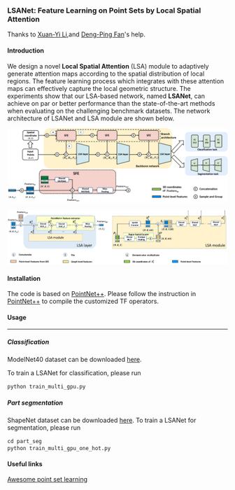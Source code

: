 ### LSANet: Feature Learning on Point Sets by Local Spatial Attention
Thanks to [Xuan-Yi Li](https://github.com/meteorshowers),and [Deng-Ping Fan](https://github.com/DengPingFan)'s help. 
#### Introduction

We design a novel **Local Spatial Attention** (LSA) module to adaptively generate attention maps according to the spatial distribution of local regions. The feature learning process which integrates with these attention maps can effectively capture the local geometric structure. The experiments show that our LSA-based network, named **LSANet**, can achieve on par or better performance than the state-of-the-art methods when evaluating on the challenging benchmark datasets. The network architecture of LSANet and LSA module are shown below.

![LSANet](/figure/LSANet.png)

![LSA module](/figure/LSA_module.png)

#### Installation

The code is based on  [PointNet++](https://github.com/charlesq34/pointnet2). Please follow the instruction in [PointNet++](https://github.com/charlesq34/pointnet2) to compile the customized TF operators.

#### Usage

------

##### Classification

ModelNet40 dataset can be downloaded [here](https://shapenet.cs.stanford.edu/media/modelnet40_ply_hdf5_2048.zip).

To train a LSANet for classification, please run

```bash
python train_multi_gpu.py
```

##### Part segmentation

ShapeNet dataset can be downloaded [here](https://shapenet.cs.stanford.edu/media/shapenetcore_partanno_segmentation_benchmark_v0_normal.zip). To train a LSANet for segmentation, please run

```
cd part_seg
python train_multi_gpu_one_hot.py
```

#### Useful links

[Awesome point set learning](https://github.com/LinZhuoChen/awesome-point-cloud-learning)
